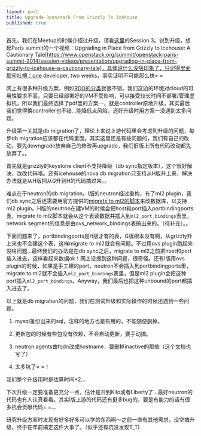 ```yaml
---
layout: post
title: Upgrade Openstack From Grizzly To Icehouse
published: true
---
```


首先，我们在Meetup的时候介绍过升级，请看[这里](http://techshow.ctrip.com/archives/810.html)的Session 3。说到升级，想起Paris summit的一个视频：Upgrading in Place from Grizzly to Icehouse: A Cautionary Tale[https://www.openstack.org/summit/openstack-paris-summit-2014/session-videos/presentation/upgrading-in-place-from-grizzly-to-icehouse-a-cautionary-tale]，具体说什么没啥印象了，只记得里面那句吐槽：one developer, two weeks，事实证明不可能那么快= =

网上有很多种升级方案，例如[RDO的分类](https://openstack.redhat.com/Upgrading_RDO)就很不错。我们这边的环境对cloud的可用性要求不高，只要已经部署好的VM不受影响，可以接受较长时间不部署/管理虚拟机，所以我们最终选择了pdf里的方案一，就是controller原地升级，其实最后我们觉得换controller也不错...能降低点风险，还好升级时用方案一没遇到太多问题。

升级第一关就是db migration了，理论上来说上游代码里会考虑到升级的问题，每步db migration应该都在代码里面。其实这里还是有些问题的，我们有自己的改动，要先downgrade放弃自己的修改再upgrade，我们旧版上所有代码改动都先放弃了。。

首先就是grizzly的keystone client不支持降级（db sync指定版本），这个很好解决，改改代码咯。还有icehouse的nova db migration只支持从H版升上来，解决办法就是从H版把从G升到H的代码搞过来。。

难点在于neutron的db migration。I版的neutron经过重构，有了ml2 plugin，我们db sync之后还需要用官方提供的[migrate to ml2的脚本](https://github.com/openstack/neutron/blob/3116ffafdca72e9eef70f4eaf90626982ae51d4c/neutron/db/migration/migrate_to_ml2.py)来改数据库，以支持ml2 plugin。H版的neutron在建VM的时候会把host和port插入portbindingports表，migrate to ml2脚本就会从这个表读数据并插入到`ml2_port_bindings`表里，network segment的信息是由ovs_network_bindings表搞出来的。（待补充）。。

下面问题来了，portbindingports是H版才有的表，G版根本没有啊，从grizzly升上来也不会建这个表，这样migrate to ml2就会有问题。不过用ovs plugin跑起来没啥问题...最终我们的办法是在db sync之后，migrate to ml2之前把host和port插入进去，这样看起来数据ok！网上没搜到这种问题，很奇怪。还有I版用ovs plugin的时候，如果是手工建的port，neutron不会插入到portbindingports里，migrate to ml2就不会插入`ml2_port_bindings`表里，但是ml2 plugin会把这种port插入`ml2_port_bindings`。Anyway，我们最后也把这种unbound的port都插入进去了。

以上就是db migration的问题，我们在测试升级和实际操作的时候还遇到一些问题。

1. mysql备份出来的sql，注释的地方也是有用的，不能随便删掉。

2. 更新包的时候有些包没有依赖，不会自动更新，要手动搞。

3. neutron agents由fqdn改成hostname，要删掉inactive的那些（这个文档也写了）

4. 太多坑了= =！

我们整个升级用时是估算时间*2...

下次升级一定要准备更充分一点，估计是升到Kilo或者Liberty了...最好neutron的代码也有人认真看看。其实I版上游的代码还有挺多bug的，要是有能力的话有很多机会贡献代码= =...

研究升级方案时发现有好多好多可以学的东西啊～之前一直有其他需求，没空搞升级，终于在年前搞定这件大事了。（似乎还有坑没发现T_T)


